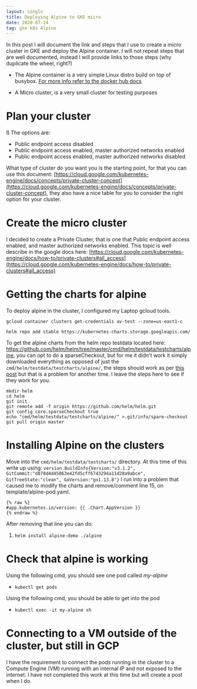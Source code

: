 ```yaml
---
layout: single
title: Deploying Alpine to GKE micro
date: 2020-07-24
tag: gke k8s Alpine
---
```

In this post I will document the link and steps that I use to create a micro cluster in GKE and deploy the Alpine container. I will not repeat steps that are well documented, instead I will provide links to those steps (why duplicate the wheel, right?)

- The Alpine container is a very simple Linux distro build on top of busybox. [For more info refer to the docker hub docs](https://hub.docker.com/_/alpine)

- A Micro cluster, is a very small cluster for testing purposes

# Plan your cluster
ß
The options are:
- Public endpoint access disabled
- Public endpoint access enabled, master authorized networks enabled
- Public endpoint access enabled, master authorized networks disabled

What type of cluster do you want you is the starting point, for that you can use this document:
[https://cloud.google.com/kubernetes-engine/docs/concepts/private-cluster-concept](https://cloud.google.com/kubernetes-engine/docs/concepts/private-cluster-concept), they also have a nice table for you to consider the right option for your cluster.

# Create the micro cluster

I decided to create a Private Cluster, that is one that Public endpoint access enabled, and master authorized networks enabled. This topic is well describe in the google docs here: [https://cloud.google.com/kubernetes-engine/docs/how-to/private-clusters#all_access](https://cloud.google.com/kubernetes-engine/docs/how-to/private-clusters#all_access)

# Getting the charts for alpine

To deploy alpine in the cluster, I configured my Laptop gcloud tools.

`gcloud container clusters get-credentials av-test --zone=us-east1-c`

`helm repo add stable https://kubernetes-charts.storage.googleapis.com/`

To get the alpine charts from the helm repo testdata located here: https://github.com/helm/helm/tree/master/cmd/helm/testdata/testcharts/alpine, you can opt to do a sparseCheckout, but for me it didn't work it simply downloaded everything as opposed of just the `cmd/helm/testdata/testcharts/alpine/`, the steps should work as per [this post](https://unix.stackexchange.com/questions/233327/is-it-possible-to-clone-only-part-of-a-git-projec) but that is a problem for another time. I leave the steps here to see if they work for you.

```
mkdir helm
cd helm
git init
git remote add -f origin https://github.com/helm/helm.git
git config core.sparseCheckout true
echo "cmd/helm/testdata/testcharts/alpine/" >.git/info/spare-checkout
git pull origin master
```

# Installing Alpine on the clusters

Move into the `cmd/helm/testdata/testcharts/` directory. At this time of this write up using: `version.BuildInfo{Version:"v3.1.2", GitCommit:"d878d4d45863e42fd5cff6743294a11d28a9abce", GitTreeState:"clean", GoVersion:"go1.13.8"}` I run into a problem that caused me to modify the charts and remove/comment line 15, on template/alpine-pod.yaml.

```
{% raw %}
#app.kubernetes.io/version: {{ .Chart.AppVersion }}
{% endraw %}
```

After removing that line you can do:
1. `helm install alpine-demo ./alpine`


# Check that alpine is working

Using the following cmd, you should see one pod called *my-alpine*
* `kubectl get pods`

Using the following cmd, you should be able to get into the pod
* `kubectl exec -it my-alpine sh`


# Connecting to a VM outside of the cluster, but still in GCP

I have the requirement to connect the pods running in the cluster to a Compute Engine (VM) running with an internal IP and not exposed to the internet. I have not completed this work at this time but will create a post when I do.
